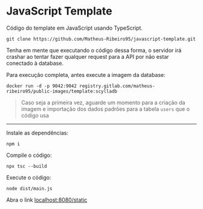# JavaScript Template

Código do template em JavaScript usando TypeScript.

    git clone https://github.com/Matheus-Ribeiro95/javascript-template.git

Tenha em mente que executando o código dessa forma, o servidor irá crashar ao tentar fazer qualquer request para a API por não estar conectado à database.

Para execução completa, antes execute a imagem da database:

    docker run -d -p 9042:9042 registry.gitlab.com/matheus-ribeiro95/public-images/template:scylladb

> Caso seja a primeira vez, aguarde um momento para a criação da imagem e importação dos dados padrões para a tabela `users` que o código usa

---

Instale as dependências:

    npm i

Compile o código:

    npx tsc --build

Execute o código:

    node dist/main.js

Abra o link [localhost:8080/static](http://localhost:8080/static/)
